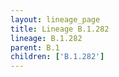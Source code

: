 ```yaml
---
layout: lineage_page
title: Lineage B.1.282
lineage: B.1.282
parent: B.1
children: ['B.1.282']
---
```

